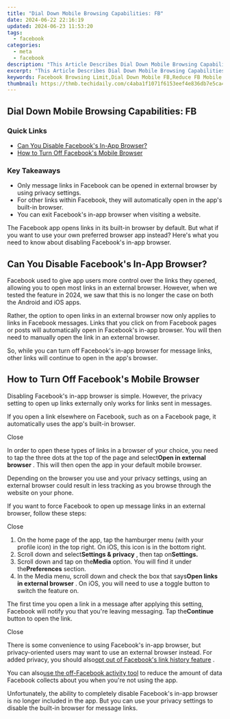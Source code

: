 ```yaml
---
title: "Dial Down Mobile Browsing Capabilities: FB"
date: 2024-06-22 22:16:19
updated: 2024-06-23 11:53:20
tags:
  - facebook
categories:
  - meta
  - facebook
description: "This Article Describes Dial Down Mobile Browsing Capabilities: FB"
excerpt: "This Article Describes Dial Down Mobile Browsing Capabilities: FB"
keywords: Facebook Browsing Limit,Dial Down Mobile FB,Reduce FB Mobile Access,Limit Social Media Browsing FB,Control FB on Mobile,Mobile FB Usage Control,Decrease FB Browsing Speed
thumbnail: https://thmb.techidaily.com/c4aba1f1071f6153eef4e836db7e5ca4bdc93515fc62fa8fcf2e43a66dd6f0fc.jpg
---
```


## Dial Down Mobile Browsing Capabilities: FB

### Quick Links

* [Can You Disable Facebook's In-App Browser?](#can-you-disable-facebook-39-s-in-app-browser)
* [How to Turn Off Facebook's Mobile Browser](#how-to-turn-off-facebook-39-s-mobile-browser)

### Key Takeaways

* Only message links in Facebook can be opened in external browser by using privacy settings.
* For other links within Facebook, they will automatically open in the app's built-in browser.
* You can exit Facebook's in-app browser when visiting a website.

 The Facebook app opens links in its built-in browser by default. But what if you want to use your own preferred browser app instead? Here's what you need to know about disabling Facebook's in-app browser.

## Can You Disable Facebook's In-App Browser?

 Facebook used to give app users more control over the links they opened, allowing you to open most links in an external browser. However, when we tested the feature in 2024, we saw that this is no longer the case on both the Android and iOS apps.

 Rather, the option to open links in an external browser now only applies to links in Facebook messages. Links that you click on from Facebook pages or posts will automatically open in Facebook's in-app browser. You will then need to manually open the link in an external browser.

 So, while you can turn off Facebook's in-app browser for message links, other links will continue to open in the app's browser.

## How to Turn Off Facebook's Mobile Browser

 Disabling Facebook's in-app browser is simple. However, the privacy setting to open up links externally only works for links sent in messages.

 If you open a link elsewhere on Facebook, such as on a Facebook page, it automatically uses the app's built-in browser.

Close

 In order to open these types of links in a browser of your choice, you need to tap the three dots at the top of the page and select**Open in external browser** . This will then open the app in your default mobile browser.

 Depending on the browser you use and your privacy settings, using an external browser could result in less tracking as you browse through the website on your phone.

 If you want to force Facebook to open up message links in an external browser, follow these steps:

Close

1. On the home page of the app, tap the hamburger menu (with your profile icon) in the top right. On iOS, this icon is in the bottom right.
2. Scroll down and select**Settings & privacy** , then tap on**Settings.**
3. Scroll down and tap on the**Media** option. You will find it under the**Preferences** section.
4. In the Media menu, scroll down and check the box that says**Open links in external browser** . On iOS, you will need to use a toggle button to switch the feature on.

 The first time you open a link in a message after applying this setting, Facebook will notify you that you're leaving messaging. Tap the**Continue** button to open the link.

Close

 There is some convenience to using Facebook's in-app browser, but privacy-oriented users may want to use an external browser instead. For added privacy, you should also[opt out of Facebook's link history feature](https://www.makeuseof.com/facebook-link-history-feature-opt-in/) .

 You can also[use the off-Facebook activity tool](https://www.makeuseof.com/tag/off-facebook-activity-tool/) to reduce the amount of data Facebook collects about you when you're not using the app.

 Unfortunately, the ability to completely disable Facebook's in-app browser is no longer included in the app. But you can use your privacy settings to disable the built-in browser for message links.


<ins class="adsbygoogle"
     style="display:block"
     data-ad-format="autorelaxed"
     data-ad-client="ca-pub-7571918770474297"
     data-ad-slot="1223367746"></ins>



<ins class="adsbygoogle"
     style="display:block"
     data-ad-client="ca-pub-7571918770474297"
     data-ad-slot="8358498916"
     data-ad-format="auto"
     data-full-width-responsive="true"></ins>
